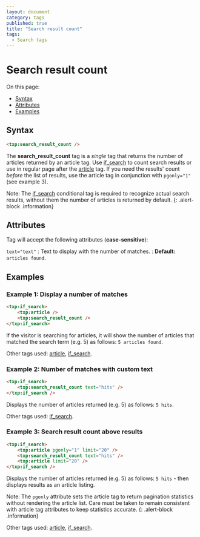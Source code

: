 ```yaml
---
layout: document
category: tags
published: true
title: "Search result count"
tags:
  - Search tags
---
```


# Search result count

On this page:

* [Syntax](#syntax)
* [Attributes](#attributes)
* [Examples](#examples)

## Syntax

~~~ html
<txp:search_result_count />
~~~

The **search_result_count** tag is a *single* tag that returns the number of articles returned by an article tag. Use [if_search](if-search) to count search results or use in regular page after the [article](article) tag. If you need the results' count *before* the list of results, use the article tag in conjunction with `pgonly="1"` (see example 3).

Note: The [if_search](if-search) conditional tag is required to recognize actual search results, without them the number of articles is returned by default.
{: .alert-block .information}

## Attributes

Tag will accept the following attributes (**case-sensitive**):

`text="text"`
: Text to display with the number of matches.
: **Default:** `articles found`.

## Examples

### Example 1: Display a number of matches

~~~ html
<txp:if_search>
    <txp:article />
    <txp:search_result_count />
</txp:if_search>
~~~

If the visitor is searching for articles, it will show the number of articles that matched the search term (e.g. 5) as follows: `5 articles found`.

Other tags used: [article](article), [if_search](if-search).

### Example 2: Number of matches with custom text

~~~ html
<txp:if_search>
    <txp:search_result_count text="hits" />
</txp:if_search />
~~~

Displays the number of articles returned (e.g. 5) as follows: `5 hits`.

Other tags used: [if_search](if-search).

### Example 3: Search result count above results

~~~ html
<txp:if_search>
    <txp:article pgonly="1" limit="20" />
    <txp:search_result_count text="hits" />
    <txp:article limit="20" />
</txp:if_search />
~~~

Displays the number of articles returned (e.g. 5) as follows: `5 hits` - then displays results as an article listing.

Note: The `pgonly` attribute sets the article tag to return pagination statistics without rendering the article list. Care must be taken to remain consistent with article tag attributes to keep statistics accurate.
{: .alert-block .information}

Other tags used: [article](article), [if_search](if-search).
